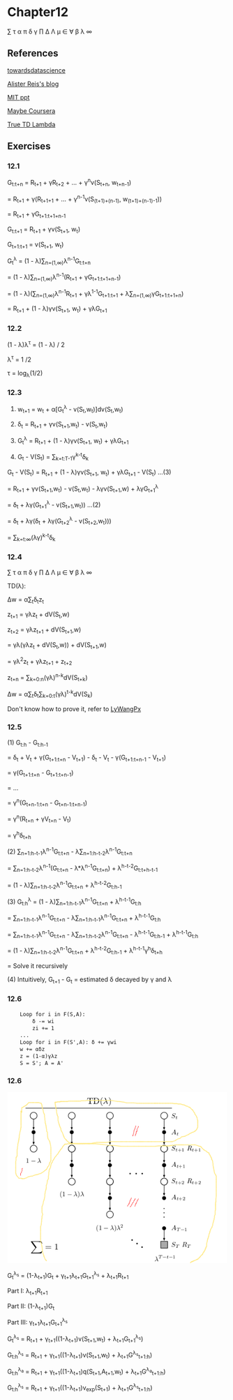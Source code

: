 # Chapter12
∑ τ α π δ γ ∏ Δ Λ μ ∈ ∀ β λ ∞
## References
[towardsdatascience](https://towardsdatascience.com/eligibility-traces-in-reinforcement-learning-a6b458c019d6#:~:text=Eligibility%20traces%20is%20a%20way,have%20a%20better%20learning%20performance.)

[Alister Reis's blog](https://amreis.github.io/ml/reinf-learn/2017/11/02/reinforcement-learning-eligibility-traces.html)

[MIT ppt](https://www.tu-chemnitz.de/informatik/KI/scripts/ws0910/ml09_7.pdf)

[Maybe Coursera](https://www.cs.utexas.edu/~pstone/Courses/394Rfall16/resources/week6-sutton.pdf)

[True TD Lambda](http://wittawat.com/posts/true_online_td_lambda.html)

## Exercises
### 12.1
G<sub>t:t+n</sub> = R<sub>t+1</sub> + γR<sub>t+2</sub> + ... + γ<sup>n</sup>v(S<sub>t+n</sub>, w<sub>t+n-1</sub>)

= R<sub>t+1</sub> + γ(R<sub>t+1+1</sub> + ... + γ<sup>n-1</sup>v(S<sub>(t+1)+(n-1)</sub>, w<sub>(t+1)+(n-1)-1</sub>))

= R<sub>t+1</sub> + γG<sub>t+1:t+1+n-1</sub>

G<sub>t:t+1</sub> = R<sub>t+1</sub> + γv(S<sub>t+1</sub>, w<sub>t</sub>)

G<sub>t+1:t+1</sub> = v(S<sub>t+1</sub>, w<sub>t</sub>)

G<sub>t</sub><sup>λ</sup> = (1 - λ)∑<sub>n=(1,∞)</sub>λ<sup>n-1</sup>G<sub>t:t+n</sub>

= (1 - λ)∑<sub>n=(1,∞)</sub>λ<sup>n-1</sup>(R<sub>t+1</sub> + γG<sub>t+1:t+1+n-1</sub>)

= (1 - λ)(∑<sub>n=(1,∞)</sub>λ<sup>n-1</sup>R<sub>t+1</sub> + γλ<sup>1-1</sup>G<sub>t+1:t+1</sub> + λ∑<sub>n=(1,∞)</sub>γG<sub>t+1:t+1+n</sub>)

= R<sub>t+1</sub> + (1 - λ)γv(S<sub>t+1</sub>, w<sub>t</sub>) + γλG<sub>t+1</sub>
### 12.2
(1 - λ)λ<sup>τ</sup> = (1 - λ) / 2

λ<sup>τ</sup> = 1 /2 

τ = log<sub>λ</sub>(1/2)
### 12.3
1. w<sub>t+1</sub> = w<sub>t</sub> + α[G<sub>t</sub><sup>λ</sup> - v(S<sub>t</sub>,w<sub>t</sub>)]dv(S<sub>t</sub>,w<sub>t</sub>)

2. δ<sub>t</sub> = R<sub>t+1</sub> + γv(S<sub>t+1</sub>,w<sub>t</sub>) - v(S<sub>t</sub>,w<sub>t</sub>)

3. G<sub>t</sub><sup>λ</sup> = R<sub>t+1</sub> + (1 - λ)γv(S<sub>t+1</sub>, w<sub>t</sub>) + γλG<sub>t+1</sub>

4. G<sub>t</sub> - V(S<sub>t</sub>) = ∑<sub>k=t:T-1</sub>γ<sup>k-t</sup>δ<sub>k</sub>

G<sub>t</sub> - V(S<sub>t</sub>) = R<sub>t+1</sub> + (1 - λ)γv(S<sub>t+1</sub>, w<sub>t</sub>) + γλG<sub>t+1</sub> - V(S<sub>t</sub>)   ...(3)

= R<sub>t+1</sub> + γv(S<sub>t+1</sub>,w<sub>t</sub>) - v(S<sub>t</sub>,w<sub>t</sub>) - λγv(S<sub>t+1</sub>,w) + λγG<sub>t+1</sub><sup>λ</sup>

= δ<sub>t</sub> + λγ(G<sub>t+1</sub><sup>λ</sup> - v(S<sub>t+1</sub>,w<sub>t</sub>))    ...(2)

= δ<sub>t</sub> + λγ(δ<sub>t</sub> + λγ(G<sub>t+2</sub><sup>λ</sup> - v(S<sub>t+2</sub>,w<sub>t</sub>)))

= ∑<sub>k=t:∞</sub>(λγ)<sup>k-t</sup>δ<sub>k</sub>
### 12.4
∑ τ α π δ γ ∏ Δ Λ μ ∈ ∀ β λ ∞

TD(λ):

Δw = α∑<sub>t</sub>δ<sub>t</sub>z<sub>t</sub>

z<sub>t+1</sub> = γλz<sub>t</sub> + dV(S<sub>t</sub>,w)

z<sub>t+2</sub> = γλz<sub>t+1</sub> + dV(S<sub>t+1</sub>,w)

= γλ(γλz<sub>t</sub> + dV(S<sub>t</sub>,w)) + dV(S<sub>t+1</sub>,w)

= γλ<sup>2</sup>z<sub>t</sub> + γλz<sub>t+1</sub> + z<sub>t+2</sub>

z<sub>t+n</sub> = ∑<sub>k=0:n</sub>(γλ)<sup>n-k</sup>dV(S<sub>t+k</sub>)

Δw = α∑<sub>t</sub>δ<sub>t</sub>∑<sub>k=0:t</sub>(γλ)<sup>t-k</sup>dV(S<sub>k</sub>)

Don't know how to prove it, refer to [LyWangPx](https://github.com/LyWangPX/Reinforcement-Learning-2nd-Edition-by-Sutton-Exercise-Solutions/tree/master/Chapter%2012)
### 12.5
(1)
G<sub>t:h</sub> - G<sub>t:h-1</sub>

= δ<sub>t</sub> + V<sub>t</sub> + γ(G<sub>t+1:t+n</sub> - V<sub>t+1</sub>) - δ<sub>t</sub> - V<sub>t</sub> - γ(G<sub>t+1:t+n-1</sub> - V<sub>t+1</sub>)

= γ(G<sub>t+1:t+n</sub> - G<sub>t+1:t+n-1</sub>)

= ...

= γ<sup>n</sup>(G<sub>t+n-1:t+n</sub> - G<sub>t+n-1:t+n-1</sub>)

= γ<sup>n</sup>(R<sub>t+n</sub> + γV<sub>t+n</sub> - V<sub>t</sub>)

= γ<sup>h</sup>δ<sub>t+h</sub>

(2)
∑<sub>n=1:h-t-1</sub>λ<sup>n-1</sup>G<sub>t:t+n</sub> - λ∑<sub>n=1:h-t-2</sub>λ<sup>n-1</sup>G<sub>t:t+n</sub>

= ∑<sub>n=1:h-t-2</sub>λ<sup>n-1</sup>(G<sub>t:t+n</sub> - λ*λ<sup>n-1</sup>G<sub>t:t+n</sub>) + λ<sup>h-t-2</sup>G<sub>t:t+h-t-1<sub>

= (1 - λ)∑<sub>n=1:h-t-2</sub>λ<sup>n-1</sup>G<sub>t:t+n</sub> + λ<sup>h-t-2</sup>G<sub>t:h-1</sub>

(3)
G<sub>t:h</sub><sup>λ</sup> = (1 - λ)∑<sub>n=1:h-t-1</sub>λ<sup>n-1</sup>G<sub>t:t+n</sub> + λ<sup>h-t-1</sup>G<sub>t:h</sub>

= ∑<sub>n=1:h-t-1</sub>λ<sup>n-1</sup>G<sub>t:t+n</sub> - λ∑<sub>n=1:h-t-1</sub>λ<sup>n-1</sup>G<sub>t:t+n</sub> + λ<sup>h-t-1</sup>G<sub>t:h</sub>

= ∑<sub>n=1:h-t-1</sub>λ<sup>n-1</sup>G<sub>t:t+n</sub> - λ∑<sub>n=1:h-t-2</sub>λ<sup>n-1</sup>G<sub>t:t+n</sub> - λ<sup>h-t-1</sup>G<sub>t:h-1</sub> + λ<sup>h-t-1</sup>G<sub>t:h</sub>

= (1 - λ)∑<sub>n=1:h-t-2</sub>λ<sup>n-1</sup>G<sub>t:t+n</sub> + λ<sup>h-t-2</sup>G<sub>t:h-1</sub> + λ<sup>h-t-1</sup>γ<sup>h</sup>δ<sub>t+h</sub>

= Solve it recursively

(4) Intuitively, G<sub>t+1</sub> - G<sub>t</sub> = estimated δ decayed by γ and λ
### 12.6
```
    Loop for i in F(S,A):
        δ -= wi
        zi += 1
    ...
    Loop for i in F(S',A): δ += γwi
    w += αδz
    z = (1-α)γλz
    S = S'; A = A'
```
### 12.6
![12_6](./images/12_6.png)

G<sub>t</sub><sup>λ<sub>s</sub></sup> = 
(1-λ<sub>t+1</sub>)G<sub>t</sub> + γ<sub>t+1</sub>λ<sub>t+1</sub>G<sub>t+1</sub><sup>λ<sub>s</sub></sup> + λ<sub>t+1</sub>R<sub>t+1</sub>

Part I: λ<sub>t+1</sub>R<sub>t+1</sub>

Part II: (1-λ<sub>t+1</sub>)G<sub>t</sub>

Part III: γ<sub>t+1</sub>λ<sub>t+1</sub>G<sub>t+1</sub><sup>λ<sub>s</sub></sup>

G<sub>t</sub><sup>λ<sub>s</sub></sup> =  R<sub>t+1</sub> + γ<sub>t+1</sub>((1-λ<sub>t+1</sub>)v(S<sub>t+1</sub>,w<sub>t</sub>) + λ<sub>t+1</sub>G<sub>t+1</sub><sup>λ<sub>s</sub></sup>)

G<sub>t:h</sub><sup>λ<sub>s</sub></sup> = R<sub>t+1</sub> + γ<sub>t+1</sub>((1-λ<sub>t+1</sub>)v(S<sub>t+1</sub>,w<sub>t</sub>) + λ<sub>t+1</sub>G<sup>λ<sub>s</sub></sup><sub>t+1:h</sub>)

G<sub>t:h</sub><sup>λ<sub>a</sub></sup> = R<sub>t+1</sub> + γ<sub>t+1</sub>((1-λ<sub>t+1</sub>)q(S<sub>t+1</sub>,A<sub>t+1</sub>,w<sub>t</sub>) + λ<sub>t+1</sub>G<sup>λ<sub>a</sub></sup><sub>t+1:h</sub>)

G<sub>t:h</sub><sup>λ<sub>s</sub></sup> = R<sub>t+1</sub> + γ<sub>t+1</sub>((1-λ<sub>t+1</sub>)v<sub>exp</sub>(S<sub>t+1</sub>) + λ<sub>t+1</sub>G<sup>λ<sub>s</sub></sup><sub>t+1:h</sub>)

